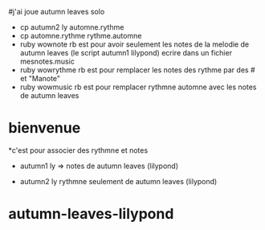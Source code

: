 
#j'ai joue autumn leaves solo
* cp autumn2 ly automne.rythme 
* cp automne.rythme rythme.automne
 * ruby wownote rb est pour avoir seulement les notes de la melodie de autumn leaves (le script autumn1 lilypond) ecrire dans un fichier mesnotes.music
 * ruby wowrythme rb est pour remplacer les notes des rythme par des # et "Manote"
*  ruby wowmusic rb est pour remplacer rythmne automne avec les notes de autumn leaves 
# bienvenue 
*c'est pour associer des rythmne et notes 


- autumn1 ly => notes de autumn leaves (lilypond)
* autumn2 ly rythmne seulement de autumn leaves (lilypond)



# autumn-leaves-lilypond

